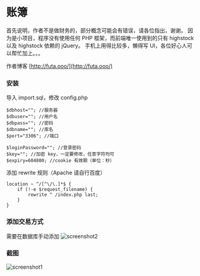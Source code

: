 账簿
====

首先说明，作者不是做财务的，部分概念可能会有错误，请各位指出，谢谢。
因为是小项目，程序没有使用任何 PHP 框架，而前端唯一使用到的只有 highstock 以及 highstock 依赖的 jQuery。
手机上用得比较多，懒得写 UI，各位好心人可以帮忙加上。。。

作者博客 [http://futa.ooo/](http://futa.ooo/)

### 安装
导入 import.sql，修改 config.php

    $dbhost=""; //服务器
    $dbuser=""; //用户名
    $dbpass=""; //密码
    $dbname=""; //库名
    $port="3306"; //端口

    $loginPassword=""; //登录密码
    $key=""; //加密 key，一定要修改，任意字符均可
    $expiry=604800; //cookie 有效期（单位：秒）

添加 rewrite 规则（Apache 请自行百度）

    location ~ ^/[^\/\.]*$ {
        if (!-e $request_filename) {
            rewrite ^ /index.php last;
        }
    }

### 添加交易方式
需要在数据库手动添加
![screenshot2](http://futa.ooo/uploads/2016/07/QQ截图20160711012709.jpg)

### 截图
![screenshot1](http://futa.ooo/uploads/2016/07/20160711012241.png)